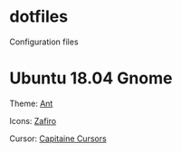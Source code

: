 # dotfiles
Configuration files

# Ubuntu 18.04 Gnome
Theme: [Ant](https://www.opendesktop.org/p/1099856/)

Icons: [Zafiro](https://www.gnome-look.org/p/1209330/)

Cursor: [Capitaine Cursors](https://github.com/keeferrourke/capitaine-cursors)
